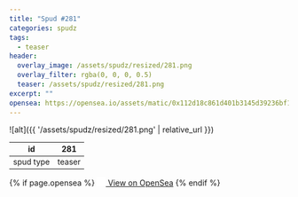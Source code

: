```yaml
---
title: "Spud #281"
categories: spudz
tags:
  - teaser
header:
  overlay_image: /assets/spudz/resized/281.png
  overlay_filter: rgba(0, 0, 0, 0.5)
  teaser: /assets/spudz/resized/281.png
excerpt: ""
opensea: https://opensea.io/assets/matic/0x112d18c861d401b3145d39236bf149f01e18beed/281
---
```

![alt]({{ '/assets/spudz/resized/281.png' | relative_url }})

| id | 281 |
|-|-|
| spud type | teaser |

{% if page.opensea %}
<a href="{{page.opensea}}" class="btn btn--info" onclick="window.open(this.href, '_blank'); return false;"><img src="/assets/images/opensea.svg" width="16px"><span>  View on OpenSea</span></a>
{% endif %}
